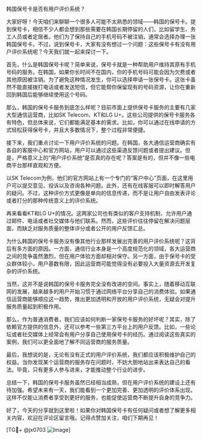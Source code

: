 韩国保号卡是否有用户评价系统？

大家好呀！今天咱们来聊聊一个很多人可能不太熟悉的领域——韩国的保号卡。提到保号卡，相信不少人都会想到那些需要在韩国长期停留的人们，比如留学生、务工人员或者定居者。他们为了保持自己的手机号码不被注销，通常会选择办理一张韩国保号卡。不过，说到保号卡，大家有没有想过一个问题：这些保号卡有没有用户评价系统呢？今天我们就一起来探讨一下。

首先，什么是韩国保号卡呢？简单来说，保号卡就是一种帮助用户维持其原有手机号码的服务。在韩国，如果你长时间不在国内，你的手机号码可能会因为欠费或者其他原因被注销。为了避免这种情况发生，你可以选择申请一张保号卡。这张卡虽然不能直接拨打电话或者发送短信，但它能帮你保留现有的号码资源，让你在重新回到韩国后能够继续使用这个号码。

那么，韩国的保号卡服务到底怎么样呢？目前市面上提供保号卡服务的主要有几家大型通信运营商，比如SK Telecom、KT和LG U+。这些公司提供的保号卡服务各有特色，但总体来说，它们都能满足基本的需求。比如，你可以通过在线申请的方式轻松获得保号卡，并且大多数情况下，整个过程非常便捷。

接下来，我们重点讨论一下用户评价系统的问题。在韩国，各大通信运营商确实有各自的客服中心和官方网站，用户可以通过这些渠道反馈问题或者提出建议。但是，严格意义上的“用户评价系统”是否真的存在呢？答案是有的，但并不像一些电商平台那样直观和方便。

以SK Telecom为例，他们的官方网站上有一个专门的“客户中心”页面，在这里用户可以提交意见、投诉以及咨询各种问题。此外，还有在线客服可以即时解答用户的疑问。不过，这种评价方式更像是单向的信息传递，而不是让用户自由发表评论或者打分的那种传统意义上的评价系统。

再来看看KT和LG U+的情况。这两家公司也有类似的客户支持机制，允许用户通过邮件、电话或者社交媒体与他们联系。然而，这些评价往往停留在解决问题层面，而缺乏对服务质量的整体评分或者公开的用户反馈汇总。

为什么韩国的保号卡服务没有像其他行业那样发展出完善的用户评价系统呢？这背后有多方面的原因。一方面，通信行业本身是一个高度规范化的领域，各大运营商之间的竞争虽然激烈，但在用户体验方面却相对保守。另一方面，由于保号卡的受众群体较小，用户基数有限，因此运营商可能觉得没有必要投入大量资源去开发复杂的评价系统。

当然，这并不是说韩国的保号卡服务完全没有改进的空间。事实上，随着移动互联网的发展，越来越多的用户开始习惯于通过网络平台分享自己的消费体验。如果通信运营商能够顺应这一趋势，推出更加透明和开放的用户评价系统，无疑会对提升服务质量起到积极作用。

那么，作为普通消费者，我们应该如何判断一家保号卡服务的好坏呢？其实，除了依赖官方提供的信息外，还可以参考一些第三方平台上的用户反馈。比如，一些论坛或者社交媒体上经常会有用户分享自己使用保号卡的经历。通过阅读这些真实的案例，我们可以更全面地了解不同运营商的服务质量。

最后，我想说的是，无论有没有正式的用户评价系统，我们都应该积极维护自己的权益。当你发现某个运营商的服务存在问题时，不妨大胆地站出来表达自己的看法。毕竟，只有更多人参与进来，才能推动整个行业的进步。

总结一下，韩国的保号卡服务虽然已经相当成熟，但在用户评价系统的建设上还有待加强。希望未来有一天，我们能看到一个更加完善、更加透明的评价体系出现。这样不仅能让消费者享受到更好的服务，也能促使运营商不断提升自身的竞争力。

好了，今天的分享就到这里啦！如果你对韩国保号卡有任何疑问或者想了解更多相关内容，欢迎在评论区留言哦。记得点赞加关注，咱们下期再见！

[TG💪+ @jx0703 ![Image](https://github.com/user-attachments/assets/dbca1d08-cadb-493c-b0ec-ad6f7a83f270)]